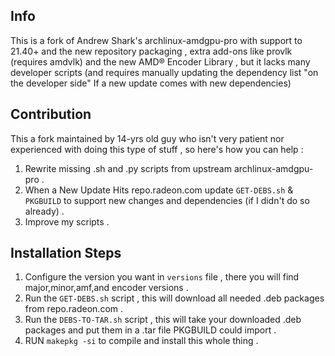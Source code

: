 ## Info 
This is a fork of Andrew Shark's archlinux-amdgpu-pro with support to 21.40+ 
and the new repository packaging , extra add-ons like provlk (requires amdvlk) and the new
AMD® Encoder Library , but it lacks many developer scripts (and requires manually updating the dependency list "on the developer side"
If a new update comes with new dependencies)

## Contribution
This a fork maintained by 14-yrs old guy who isn't very patient nor experienced with doing this type of stuff , 
so here's how you can help :
1. Rewrite missing .sh and .py scripts from upstream archlinux-amdgpu-pro .
2. When a New Update Hits repo.radeon.com update `GET-DEBS.sh` & `PKGBUILD` to support new changes
and dependencies (if I didn't do so already) .
3. Improve my scripts .

## Installation Steps
1. Configure the version you want in `versions` file , there you will find major,minor,amf,and encoder versions .
2. Run the `GET-DEBS.sh` script , this will download all needed .deb packages from repo.radeon.com .
3. Run the `DEBS-TO-TAR.sh` script , this will take your downloaded .deb packages and put them in a .tar file PKGBUILD could import .
4. RUN `makepkg -si` to compile and install this whole thing .
